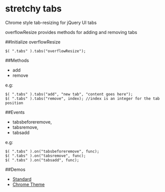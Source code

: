 # stretchy tabs
Chrome style tab-resizing for jQuery UI tabs

overflowResize provides methods for adding and removing tabs

##Initialize overflowResize
```
$( ".tabs" ).tabs("overflowResize");
```

##Methods
* add
* remove

e.g:
```
$( ".tabs" ).tabs("add", "new tab", "content goes here");
$( ".tabs" ).tabs("remove", index); //index is an integer for the tab position
```

##Events
* tabsbeforeremove,
* tabsremove,
* tabsadd

e.g:
```
$( ".tabs" ).on("tabsbeforeremove", func);
$( ".tabs" ).on("tabsremove", func);
$( ".tabs" ).on("tabsadd", func);
```
##Demos
* [Standard](https://rawgit.com/adamjimenez/ui.tabs.overflowResize/master/demo/index.html)
* [Chrome Theme](https://rawgit.com/adamjimenez/ui.tabs.overflowResize/master/demo/chrome.html)
